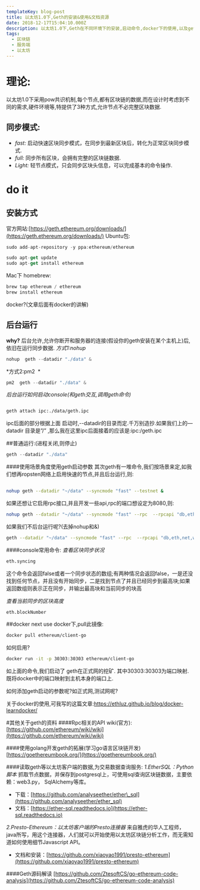 ```yaml
---
templateKey: blog-post
title: 以太坊1.0下,Geth的安装&使用&文档资源
date: 2018-12-17T15:04:10.000Z
description: 以太坊1.0下,Geth在不同环境下的安装,启动命令,docker下的使用,以及geth的开发资源,文档等.
tags:
  - 区块链
  - 服务端
  - 以太坊
---
```

# 理论:
以太坊1.0下采用pow共识机制,每个节点,都有区块链的数据,而在设计时考虑到不同的需求,硬件环境等,特提供了3种方式,允许节点不必完整区块数据.
## 同步模式:
+ *fast:* 
启动快速区块同步模式，在同步到最新区块后，转化为正常区块同步模式.
+ *full:*
同步所有区块，会拥有完整的区块链数据.
+ *Light:*
轻节点模式，只会同步区块头信息，可以完成基本的命令操作.

# do it
## 安装方式
官方网站:[https://geth.ethereum.org/downloads/](https://geth.ethereum.org/downloads/)
Ubuntu包:
```js
sudo add-apt-repository -y ppa:ethereum/ethereum

sudo apt-get update
sudo apt-get install ethereum

```
Mac下 homebrew:
```js
brew tap ethereum / ethereum
brew install ethereum
```
docker?(文章后面有docker的讲解)

## 后台运行
**why?**
后台允许,允许你断开和服务器的连接(假设你的geth安装在某个主机上)后,依旧在运行同步数据.
*方式1:nohup*
```js
nohup  geth --datadir "./data" &
```
*方式2:pm2  *
```js
pm2  geth --datadir "./data" &
```

*后台运行如何启动console(和geth交互,调用geth命令)*
```bash

geth attach ipc:./data/geth.ipc
```
ipc后面的部分根据上面 启动时,--datadir的目录而定.千万别造抄.如果我们上的—datadir 目录是”/” ,那么我在这里ipc后面接着的应该是:ipc:/geth.ipc

##普通运行:(进程关闭,则停止)
```js
geth --datadir "./data" 
```

####使用场景角度使用geth启动参数
其次geth有一堆命令,我们按场景来定,如我们想再ropsten网络上启用快速的节点,并且后台运行,则:
```bash
 
nohup geth --datadir "~/data" --syncmode "fast" --testnet & 
```

如果还想让它启用rpc接口,并且开发一些api,rpc的端口想设定为8080,则:
```bash
nohup geth --datadir "~/data" --syncmode "fast" --rpc  --rpcapi "db,eth,net,web3" --rpcport "8080" --testnet & 
```

如果我们不后台运行呢?(去掉nohup和&)
```bash
geth --datadir "~/data" --syncmode "fast" --rpc  --rpcapi "db,eth,net,web3" --rpcport "8080" --testnet 
```

####console常用命令:
*查看区块同步状况*
```bash
eth.syncing
```
这个命令会返回false或者一个同步状态的数组;有两种情况会返回false，一是还没找到任何节点，并且没有开始同步，二是找到节点了并且已经同步到最高块;如果返回数组则表示正在同步，并输出最高块和当前同步的块高

*查看当前同步的区块高度*
```bash
eth.blockNumber
```

##docker next use
docker下,pull此镜像:
```bash
docker pull ethereum/client-go
```

如何启用?
```bash
docker run -it -p 30303:30303 ethereum/client-go
```
如上面的命令,我们启动了 geth在正式网的挖矿. 其中30303:30303为端口映射.
既将docker中的端口映射到主机本身的端口上. 

如何添加geth启动的参数呢?如正式网,测试网呢?

关于docker的使用,可我写的这篇文章:https://ethluz.github.io/blog/docker-learndocker/

#其他关于geth的资料
####Rpc相关的API wiki(官方):
[https://github.com/ethereum/wiki/wiki](https://github.com/ethereum/wiki/wiki)

####使用golang开发geth的拓展(学习go语言区块链开发)
[https://goethereumbook.org/](https://goethereumbook.org/)

####读取geth等以太坊客户端的数据,为交易数据查询服务:
*1.EtherSQL：Python脚本*
抓取节点数据，并保存到postgresql上，可使用sql查询区块链数据，主要依赖：web3.py， SqlAlchemy等库。

 + 下载：[https://github.com/analyseether/ether\_sql](https://github.com/analyseether/ether_sql)
 + 文档：[https://ether-sql.readthedocs.io](https://ether-sql.readthedocs.io)


*2.Presto-Ethereum：以太坊客户端的Presto连接器*
来自雅虎的华人工程师，java所写，用这个连接器，人们就可以开始使用以太坊区块链分析工作，而无需知道如何使用细节Javascript API。
+ 文档和安装：[https://github.com/xiaoyao1991/presto-ethereum](https://github.com/xiaoyao1991/presto-ethereum)

####Geth源码解读
[https://github.com/ZtesoftCS/go-ethereum-code-analysis](https://github.com/ZtesoftCS/go-ethereum-code-analysis)